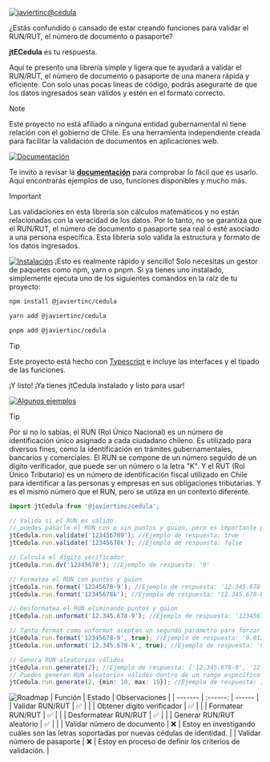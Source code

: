 [![javiertinc@cedula](https://javiertinc.github.io/cedula/images/gh-header.png)](https://github.com/JaviertINC/cedula)

¿Estás confundido o cansado de estar creando funciones para validar el RUN/RUT, el número de documento o pasaporte?

**jtECedula** es tu respuesta.

Aquí te presento una librería simple y ligera que te ayudará a validar el RUN/RUT, el número de documento o pasaporte de una manera rápida y eficiente. Con solo unas pocas líneas de código, podrás asegurarte de que los datos ingresados sean válidos y estén en el formato correcto.

> [!NOTE]
> Este proyecto no está afiliado a ninguna entidad gubernamental ni tiene relación con el gobierno de Chile. Es una herramienta independiente creada para facilitar la validación de documentos en aplicaciones web.

[![Documentación](https://javiertinc.github.io/cedula/images/gh-documentacion.png)](https://github.com/JaviertINC/cedula/wiki)

Te invito a revisar la [**documentación**](https://github.com/JaviertINC/cedula/wiki) para comprobar lo fácil que es usarlo. Aquí encontrarás ejemplos de uso, funciones disponibles y mucho más.

> [!IMPORTANT]
> Las validaciones en esta librería son cálculos matemáticos y no están relacionadas con la veracidad de los datos. Por lo tanto, no se garantiza que el RUN/RUT, el número de documento o pasaporte sea real o esté asociado a una persona específica. Esta librería solo valida la estructura y formato de los datos ingresados.

[![Instalación](https://javiertinc.github.io/cedula/images/gh-instalacion.png)](https://github.com/JaviertINC/cedula/wiki)
¡Esto es realmente rápido y sencillo! Solo necesitas un gestor de paquetes como npm, yarn o pnpm. Si ya tienes uno instalado, simplemente ejecuta uno de los siguientes comandos en la raíz de tu proyecto:

```bash
npm install @javiertinc/cedula
```
```bash
yarn add @javiertinc/cedula
```
```bash
pnpm add @javiertinc/cedula
```

> [!TIP]
> Este proyecto está hecho con [Typescript](https://www.typescriptlang.org) e incluye las interfaces y el tipado de las funciones.

¡Y listo! ¡Ya tienes jtCedula instalado y listo para usar!

[![Algunos ejemplos](https://javiertinc.github.io/cedula/images/gh-algunos-ejemplos.png)](https://github.com/JaviertINC/cedula/wiki)

> [!TIP]
> Por si no lo sabías, el RUN (Rol Único Nacional) es un número de identificación único asignado a cada ciudadano chileno. Es utilizado para diversos fines, como la identificación en trámites gubernamentales, bancarios y comerciales. El RUN se compone de un número seguido de un dígito verificador, que puede ser un número o la letra "K".
> Y el RUT (Rol Único Tributario) es un número de identificación fiscal utilizado en Chile para identificar a las personas y empresas en sus obligaciones tributarias. Y es el mismo número que el RUN, pero se utiliza en un contexto diferente.

```typescript
import jtCedula from '@javiertinc/cedula';

// Valida si el RUN es válido
// puedes pasarle el RUN con o sin puntos y guion, pero es importante pasarle el dígito verificador
jtCedula.run.validate('123456789'); //Ejemplo de respuesta: true
jtCedula.run.validate('12345678k'); //Ejemplo de respuesta: false

// Calcula el dígito verificador
jtCedula.run.dv('12345678'); //Ejemplo de respuesta: '9'

// Formatea el RUN con puntos y guion
jtCedula.run.format('12345678-9'); //Ejemplo de respuesta: '12.345.678-9'
jtCedula.run.format('12345678k'); //Ejemplo de respuesta: '12.345.678-k'

// Desformatea el RUN eliminando puntos y guion
jtCedula.run.unformat('12.345.678-9'); //Ejemplo de respuesta: '123456789'

// Tanto format como unformat aceptan un segundo parámetro para forzar la estructura con ceros a la izquierda
jtCedula.run.format('12345678-9', true); //Ejemplo de respuesta: '0.012.345.678-9'
jtCedula.run.unformat('12.345.678-k', true); //Ejemplo de respuesta: '0012345678k'

// Genera RUN aleatorios válidos
jtCedula.run.generate(2); //Ejemplo de respuesta: ['12.345.678-9', '12.345.678-k']
// Puedes generar RUN aleatorios válidos dentro de un rango específico
jtCedula.run.generate(2, {min: 10, max: 19}); //Ejemplo de respuesta: ['10.123.456-7', '15.123.456-k']
```

![Roadmap](https://javiertinc.github.io/cedula/images/gh-roadmap.png)
| Función | Estado | Observaciones |
| ------- | :------: | ------ |
| Validar RUN/RUT | ✅ |  |
| Obtener dígito verificador | ✅ |  |
| Formatear RUN/RUT | ✅ |  |
| Desformatear RUN/RUT | ✅ |  |
| Generar RUN/RUT aleatorio | ✅ |  |
| Validar número de documento | ❌ | Estoy en investigando cuáles son las letras soportadas por nuevas cédulas de identidad. |
| Validar número de pasaporte | ❌ | Estoy en proceso de definir los criterios de validación. |